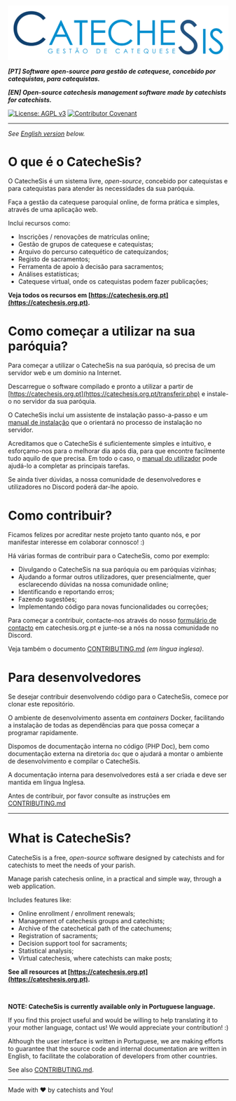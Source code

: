 

![](src/img/CatecheSis_Logo_Navbar_Invert.svg)

_**[PT] Software open-source para gestão de catequese, concebido por catequistas, para catequistas.**_

_**[EN] Open-source catechesis management software made by catechists for catechists.**_

[![License: AGPL v3](https://img.shields.io/badge/License-AGPL_v3-blue.svg)](https://www.gnu.org/licenses/agpl-3.0)
[![Contributor Covenant](https://img.shields.io/badge/Contributor%20Covenant-2.1-4baaaa.svg)](CODE_OF_CONDUCT.md)



-------
*See [English version](#english) below.*

# O que é o CatecheSis?

O CatecheSis é um sistema livre, *open-source*, concebido por catequistas e para catequistas para atender às necessidades da sua paróquia.

Faça a gestão da catequese paroquial online, de forma prática e simples, através de uma aplicação web.

Inclui recursos como:

- Inscrições / renovações de matrículas online;
- Gestão de grupos de catequese e catequistas;
- Arquivo do percurso catequético de catequizandos;
- Registo de sacramentos;
- Ferramenta de apoio à decisão para sacramentos;
- Análises estatísticas;
- Catequese virtual, onde os catequistas podem fazer publicações;

**Veja todos os recursos em [https://catechesis.org.pt](https://catechesis.org.pt).**


# Como começar a utilizar na sua paróquia?

Para começar a utilizar o CatecheSis na sua paróquia, só precisa de um servidor web e um domínio na Internet.

Descarregue o software compilado e pronto a utilizar a partir de [https://catechesis.org.pt](https://catechesis.org.pt/transferir.php) e instale-o no servidor da sua paróquia.

O CatecheSis inclui um assistente de instalação passo-a-passo e um [manual de instalação](https://catechesis.org.pt/help/manual_de_instalacao.html) que o orientará no processo de instalação no servidor.

Acreditamos que o CatecheSis é suficientemente simples e intuitivo, e esforçamo-nos para o melhorar dia após dia, para que encontre facilmente tudo aquilo de que precisa. 
Em todo o caso, o [manual do utilizador](https://catechesis.org.pt/help/manual_do_utilizador.html) pode ajudá-lo a completar as principais tarefas.

Se ainda tiver dúvidas, a nossa comunidade de desenvolvedores e utilizadores no Discord poderá dar-lhe apoio.


# Como contribuir?

Ficamos felizes por acreditar neste projeto tanto quanto nós, e por manifestar interesse em colaborar connosco! :)

Há várias formas de contribuir para o CatecheSis, como por exemplo:

- Divulgando o CatecheSis na sua paróquia ou em paróquias vizinhas;
- Ajudando a formar outros utilizadores, quer presencialmente, quer esclarecendo dúvidas na nossa comunidade online;
- Identificando e reportando erros;
- Fazendo sugestões;
- Implementando código para novas funcionalidades ou correções;

Para começar a contribuir, contacte-nos através do nosso [formulário de contacto](https://catechesis.org.pt/contactos.php) em catechesis.org.pt e junte-se a nós na nossa comunidade no Discord.

Veja também o documento [CONTRIBUTING.md](CONTRIBUTING.md) *(em língua inglesa)*.


# Para desenvolvedores

Se desejar contribuir desenvolvendo código para o CatecheSis, comece por clonar este repositório.

O ambiente de desenvolvimento assenta em *containers* Docker, facilitando a instalação de todas as dependências para que possa começar a programar rapidamente.

Dispomos de documentação interna no código (PHP Doc), bem como documentação externa na diretoria `doc` que o ajudará a montar o ambiente de desenvolvimento e compilar o CatecheSis.

A documentação interna para desenvolvedores está a ser criada e deve ser mantida em língua Inglesa.

Antes de contribuir, por favor consulte as instruções em [CONTRIBUTING.md](CONTRIBUTING.md)


-------
<a name="english"></a>

# What is CatecheSis?

CatecheSis is a free, *open-source* software designed by catechists and for catechists to meet the needs of your parish.

Manage parish catechesis online, in a practical and simple way, through a web application.

Includes features like:

- Online enrollment / enrollment renewals;
- Management of catechesis groups and catechists;
- Archive of the catechetical path of the catechumens;
- Registration of sacraments;
- Decision support tool for sacraments;
- Statistical analysis;
- Virtual catechesis, where catechists can make posts;

**See all resources at [https://catechesis.org.pt](https://catechesis.org.pt).**

<br>

**NOTE: CatecheSis is currently available only in Portuguese language.**

If you find this project useful and would be willing to help translating it to your mother language, contact us! We would appreciate your contribution! :)

Although the user interface is written in Portuguese, we are making efforts to guarantee that the source code and internal documentation are written in English, to facilitate the colaboration of developers from other countries.

See also [CONTRIBUTING.md](CONTRIBUTING.md).

-------
Made with ❤️ by catechists and You!